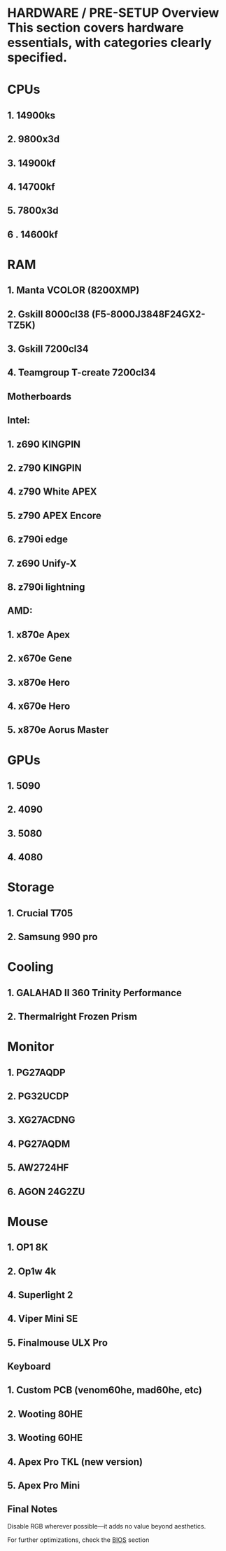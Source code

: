 # HARDWARE / PRE-SETUP Overview This section covers hardware essentials, with categories clearly specified.

# CPUs


## 1. 14900ks
## 2. 9800x3d 
## 3. 14900kf
## 4. 14700kf
## 5. 7800x3d
## 6 . 14600kf











# RAM

## 1. Manta VCOLOR (8200XMP)
## 2. Gskill 8000cl38 (F5-8000J3848F24GX2-TZ5K)
## 3. Gskill 7200cl34
## 4. Teamgroup T-create 7200cl34



## Motherboards


## Intel:


## 1. z690 KINGPIN
## 2. z790 KINGPIN
## 4. z790 White APEX
## 5. z790 APEX Encore
## 6. z790i edge
## 7. z690 Unify-X
## 8. z790i lightning


## AMD:

## 1. x870e Apex
## 2. x670e Gene
## 3. x870e Hero
## 4. x670e Hero
## 5. x870e Aorus Master

# GPUs

## 1. 5090
## 2. 4090
## 3. 5080
## 4. 4080


# Storage

## 1. Crucial T705
## 2. Samsung 990 pro


# Cooling


## 1. GALAHAD II 360 Trinity Performance
## 2. Thermalright Frozen Prism

# Monitor

## 1. PG27AQDP
## 2. PG32UCDP
## 3. XG27ACDNG
## 4. PG27AQDM
## 5. AW2724HF
## 6. AGON 24G2ZU


# Mouse

## 1. OP1 8K
## 2. Op1w 4k
## 4. Superlight 2 
## 4. Viper Mini SE
## 5. Finalmouse ULX Pro



## Keyboard

## 1. Custom PCB (venom60he, mad60he, etc)
## 2. Wooting 80HE
## 3. Wooting 60HE
## 4. Apex Pro TKL (new version)
## 5. Apex Pro Mini

## Final Notes

Disable RGB wherever possible—it adds no value beyond aesthetics.

For further optimizations, check the [BIOS](https://github.com/Scuubii/KOGC/edit/main/bios.md) section
